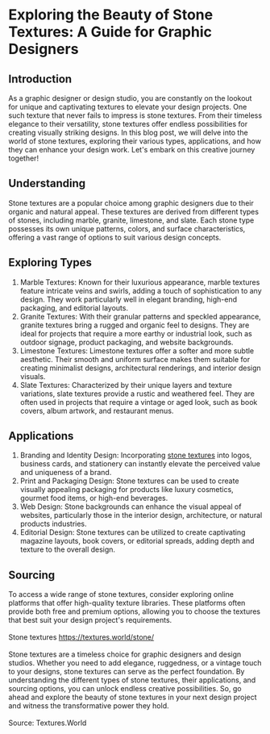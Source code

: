 # Exploring the Beauty of Stone Textures: A Guide for Graphic Designers

<h2>Introduction</h2>
As a graphic designer or design studio, you are constantly on the lookout for unique and captivating textures to elevate your design projects. One such texture that never fails to impress is stone textures. From their timeless elegance to their versatility, stone textures offer endless possibilities for creating visually striking designs. In this blog post, we will delve into the world of stone textures, exploring their various types, applications, and how they can enhance your design work. Let's embark on this creative journey together!

<h2>Understanding</h2>
Stone textures are a popular choice among graphic designers due to their organic and natural appeal. These textures are derived from different types of stones, including marble, granite, limestone, and slate. Each stone type possesses its own unique patterns, colors, and surface characteristics, offering a vast range of options to suit various design concepts.

<h2>Exploring Types</h2>
<ol>
<li>Marble Textures: Known for their luxurious appearance, marble textures feature intricate veins and swirls, adding a touch of sophistication to any design. They work particularly well in elegant branding, high-end packaging, and editorial layouts.</li>

<li>Granite Textures: With their granular patterns and speckled appearance, granite textures bring a rugged and organic feel to designs. They are ideal for projects that require a more earthy or industrial look, such as outdoor signage, product packaging, and website backgrounds.</li>

<li>Limestone Textures: Limestone textures offer a softer and more subtle aesthetic. Their smooth and uniform surface makes them suitable for creating minimalist designs, architectural renderings, and interior design visuals.</li>

<li>Slate Textures: Characterized by their unique layers and texture variations, slate textures provide a rustic and weathered feel. They are often used in projects that require a vintage or aged look, such as book covers, album artwork, and restaurant menus.</li>
</ol>
<h2>Applications</h2>
<ol>
<li>Branding and Identity Design: Incorporating <a href="https://textures.world/stone/">stone textures</a> into logos, business cards, and stationery can instantly elevate the perceived value and uniqueness of a brand.</li>

<li>Print and Packaging Design: Stone textures can be used to create visually appealing packaging for products like luxury cosmetics, gourmet food items, or high-end beverages.</li>

<li>Web Design: Stone backgrounds can enhance the visual appeal of websites, particularly those in the interior design, architecture, or natural products industries.</li>

<li>Editorial Design: Stone textures can be utilized to create captivating magazine layouts, book covers, or editorial spreads, adding depth and texture to the overall design.</li>
</ol>
<h2>Sourcing</h2>
To access a wide range of stone textures, consider exploring online platforms that offer high-quality texture libraries. These platforms often provide both free and premium options, allowing you to choose the textures that best suit your design project's requirements.
<br /><br />
Stone textures <a href="https://textures.world/stone/">https://textures.world/stone/</a>
<br /><br />
Stone textures are a timeless choice for graphic designers and design studios. Whether you need to add elegance, ruggedness, or a vintage touch to your designs, stone textures can serve as the perfect foundation. By understanding the different types of stone textures, their applications, and sourcing options, you can unlock endless creative possibilities. So, go ahead and explore the beauty of stone textures in your next design project and witness the transformative power they hold.
<br /><br />
Source: Textures.World
